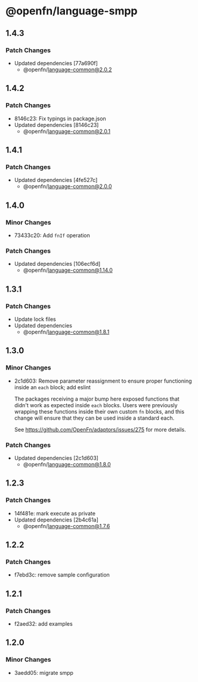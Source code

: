 # @openfn/language-smpp

## 1.4.3

### Patch Changes

- Updated dependencies [77a690f]
  - @openfn/language-common@2.0.2

## 1.4.2

### Patch Changes

- 8146c23: Fix typings in package.json
- Updated dependencies [8146c23]
  - @openfn/language-common@2.0.1

## 1.4.1

### Patch Changes

- Updated dependencies [4fe527c]
  - @openfn/language-common@2.0.0

## 1.4.0

### Minor Changes

- 73433c20: Add `fnIf` operation

### Patch Changes

- Updated dependencies [106ecf6d]
  - @openfn/language-common@1.14.0

## 1.3.1

### Patch Changes

- Update lock files
- Updated dependencies
  - @openfn/language-common@1.8.1

## 1.3.0

### Minor Changes

- 2c1d603: Remove parameter reassignment to ensure proper functioning inside an
  `each` block; add eslint

  The packages receiving a major bump here exposed functions that didn't work as
  expected inside `each` blocks. Users were previously wrapping these functions
  inside their own custom `fn` blocks, and this change will ensure that they can
  be used inside a standard each.

  See https://github.com/OpenFn/adaptors/issues/275 for more details.

### Patch Changes

- Updated dependencies [2c1d603]
  - @openfn/language-common@1.8.0

## 1.2.3

### Patch Changes

- 14f481e: mark execute as private
- Updated dependencies [2b4c61a]
  - @openfn/language-common@1.7.6

## 1.2.2

### Patch Changes

- f7ebd3c: remove sample configuration

## 1.2.1

### Patch Changes

- f2aed32: add examples

## 1.2.0

### Minor Changes

- 3aedd05: migrate smpp
